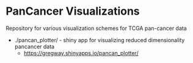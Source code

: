 # PanCancer Visualizations
 
Repository for various visualization schemes for TCGA pan-cancer data

* ./pancan_plotter/ - shiny app for visualizing reduced dimensionality pancancer data
  * https://gregway.shinyapps.io/pancan_plotter/

